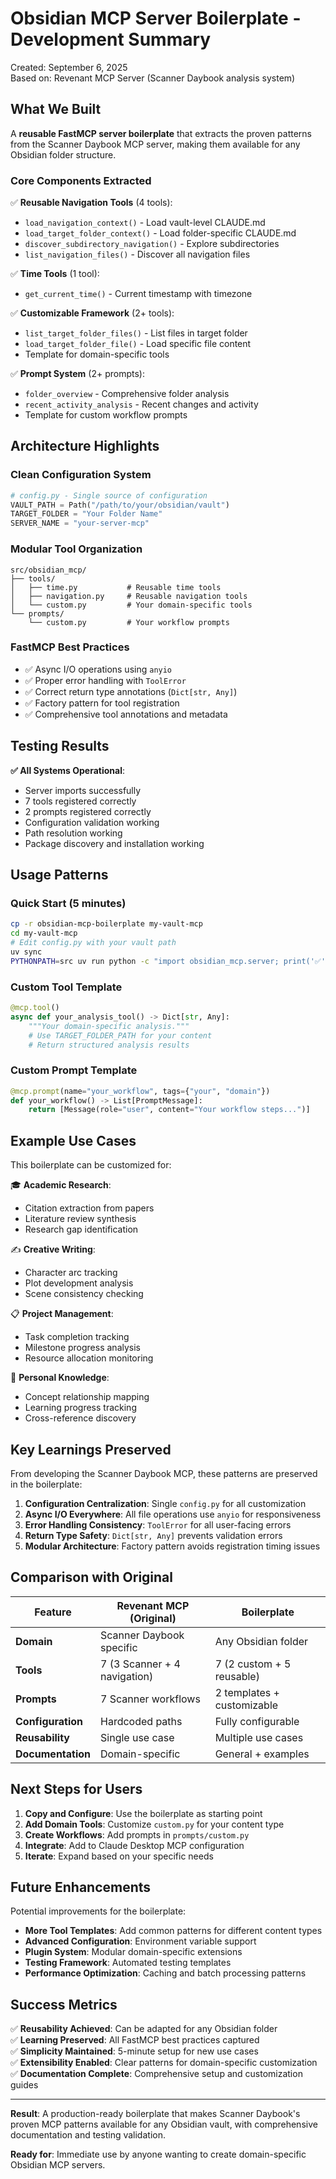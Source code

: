 # Obsidian MCP Server Boilerplate - Development Summary

Created: September 6, 2025  
Based on: Revenant MCP Server (Scanner Daybook analysis system)

## What We Built

A **reusable FastMCP server boilerplate** that extracts the proven patterns from the Scanner Daybook MCP server, making them available for any Obsidian folder structure.

### Core Components Extracted

✅ **Reusable Navigation Tools** (4 tools):
- `load_navigation_context()` - Load vault-level CLAUDE.md
- `load_target_folder_context()` - Load folder-specific CLAUDE.md
- `discover_subdirectory_navigation()` - Explore subdirectories  
- `list_navigation_files()` - Discover all navigation files

✅ **Time Tools** (1 tool):
- `get_current_time()` - Current timestamp with timezone

✅ **Customizable Framework** (2+ tools):
- `list_target_folder_files()` - List files in target folder
- `load_target_folder_file()` - Load specific file content
- Template for domain-specific tools

✅ **Prompt System** (2+ prompts):
- `folder_overview` - Comprehensive folder analysis
- `recent_activity_analysis` - Recent changes and activity
- Template for custom workflow prompts

## Architecture Highlights

### Clean Configuration System
```python
# config.py - Single source of configuration
VAULT_PATH = Path("/path/to/your/obsidian/vault")
TARGET_FOLDER = "Your Folder Name"
SERVER_NAME = "your-server-mcp"
```

### Modular Tool Organization
```
src/obsidian_mcp/
├── tools/
│   ├── time.py           # Reusable time tools
│   ├── navigation.py     # Reusable navigation tools  
│   └── custom.py         # Your domain-specific tools
└── prompts/
    └── custom.py         # Your workflow prompts
```

### FastMCP Best Practices
- ✅ Async I/O operations using `anyio`
- ✅ Proper error handling with `ToolError`
- ✅ Correct return type annotations (`Dict[str, Any]`)
- ✅ Factory pattern for tool registration
- ✅ Comprehensive tool annotations and metadata

## Testing Results

**✅ All Systems Operational**:
- Server imports successfully
- 7 tools registered correctly
- 2 prompts registered correctly
- Configuration validation working
- Path resolution working
- Package discovery and installation working

## Usage Patterns

### Quick Start (5 minutes)
```bash
cp -r obsidian-mcp-boilerplate my-vault-mcp
cd my-vault-mcp
# Edit config.py with your vault path
uv sync
PYTHONPATH=src uv run python -c "import obsidian_mcp.server; print('✅')"
```

### Custom Tool Template
```python
@mcp.tool()
async def your_analysis_tool() -> Dict[str, Any]:
    """Your domain-specific analysis."""
    # Use TARGET_FOLDER_PATH for your content
    # Return structured analysis results
```

### Custom Prompt Template  
```python
@mcp.prompt(name="your_workflow", tags={"your", "domain"})
def your_workflow() -> List[PromptMessage]:
    return [Message(role="user", content="Your workflow steps...")]
```

## Example Use Cases

This boilerplate can be customized for:

🎓 **Academic Research**:
- Citation extraction from papers
- Literature review synthesis
- Research gap identification

✍️ **Creative Writing**:
- Character arc tracking
- Plot development analysis
- Scene consistency checking

📋 **Project Management**:
- Task completion tracking
- Milestone progress analysis
- Resource allocation monitoring

🧠 **Personal Knowledge**:
- Concept relationship mapping
- Learning progress tracking
- Cross-reference discovery

## Key Learnings Preserved

From developing the Scanner Daybook MCP, these patterns are preserved in the boilerplate:

1. **Configuration Centralization**: Single `config.py` for all customization
2. **Async I/O Everywhere**: All file operations use `anyio` for responsiveness
3. **Error Handling Consistency**: `ToolError` for all user-facing errors
4. **Return Type Safety**: `Dict[str, Any]` prevents validation errors
5. **Modular Architecture**: Factory pattern avoids registration timing issues

## Comparison with Original

| Feature | Revenant MCP (Original) | Boilerplate |
|---------|------------------------|-------------|
| **Domain** | Scanner Daybook specific | Any Obsidian folder |
| **Tools** | 7 (3 Scanner + 4 navigation) | 7 (2 custom + 5 reusable) |
| **Prompts** | 7 Scanner workflows | 2 templates + customizable |
| **Configuration** | Hardcoded paths | Fully configurable |
| **Reusability** | Single use case | Multiple use cases |
| **Documentation** | Domain-specific | General + examples |

## Next Steps for Users

1. **Copy and Configure**: Use the boilerplate as starting point
2. **Add Domain Tools**: Customize `custom.py` for your content type
3. **Create Workflows**: Add prompts in `prompts/custom.py`
4. **Integrate**: Add to Claude Desktop MCP configuration
5. **Iterate**: Expand based on your specific needs

## Future Enhancements

Potential improvements for the boilerplate:

- **More Tool Templates**: Add common patterns for different content types
- **Advanced Configuration**: Environment variable support
- **Plugin System**: Modular domain-specific extensions
- **Testing Framework**: Automated testing templates
- **Performance Optimization**: Caching and batch processing patterns

## Success Metrics

✅ **Reusability Achieved**: Can be adapted for any Obsidian folder  
✅ **Learning Preserved**: All FastMCP best practices captured  
✅ **Simplicity Maintained**: 5-minute setup for new use cases  
✅ **Extensibility Enabled**: Clear patterns for domain-specific customization  
✅ **Documentation Complete**: Comprehensive setup and customization guides

---

**Result**: A production-ready boilerplate that makes Scanner Daybook's proven MCP patterns available for any Obsidian vault, with comprehensive documentation and testing validation.

**Ready for**: Immediate use by anyone wanting to create domain-specific Obsidian MCP servers.